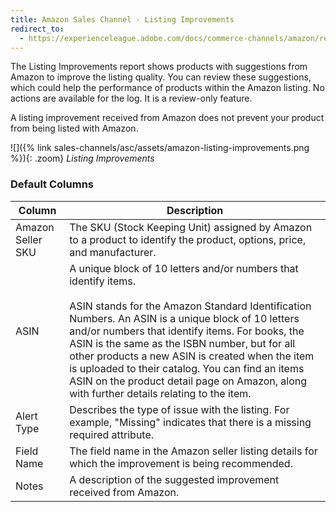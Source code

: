 ```yaml
---
title: Amazon Sales Channel - Listing Improvements
redirect_to:
  - https://experienceleague.adobe.com/docs/commerce-channels/amazon/reports-logs/store-reports/listing-improvements.html
---
```


The Listing Improvements report shows products with suggestions from Amazon to improve the listing quality. You can review these suggestions, which could help the performance of products within the Amazon listing. No actions are available for the log. It is a review-only feature.

A listing improvement received from Amazon does not prevent your product from being listed with Amazon.

![]({% link sales-channels/asc/assets/amazon-listing-improvements.png %}){: .zoom}
_Listing Improvements_

### Default Columns

|Column|Description|
|--- |--- |
|Amazon Seller SKU |The SKU (Stock Keeping Unit) assigned by Amazon to a product to identify the product, options, price, and manufacturer. |
|ASIN |A unique block of 10 letters and/or numbers that identify items.<br/><br/>ASIN stands for the Amazon Standard Identification Numbers. An ASIN is a unique block of 10 letters and/or numbers that identify items. For books, the ASIN is the same as the ISBN number, but for all other products a new ASIN is created when the item is uploaded to their catalog. You can find an items ASIN on the product detail page on Amazon, along with further details relating to the item. |
|Alert Type |Describes the type of issue with the listing. For example, "Missing" indicates that there is a missing required attribute. |
|Field Name |The field name in the Amazon seller listing details for which the improvement is being recommended. |
|Notes |A description of the suggested improvement received from Amazon. |
